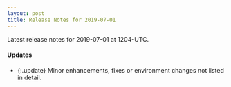 ```yaml
---
layout: post
title: Release Notes for 2019-07-01
---
```


Latest release notes for 2019-07-01 at 1204-UTC.

<div class='updates' markdown='1'>

#### Updates

- {:.update} Minor enhancements, fixes or environment changes not listed in detail.

</div>


